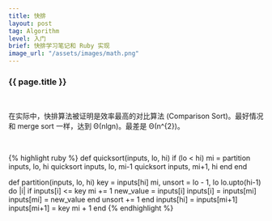 ```yaml
---
title: 快排
layout: post
tag: Algorithm
level: 入门
brief: 快排学习笔记和 Ruby 实现
image_url: "/assets/images/math.png"
---
```

<h3 class="graf--h3"> {{ page.title }}</h3>

<br />

在实际中，快排算法被证明是效率最高的对比算法 (Comparison Sort)。最好情况和 merge sort 一样，达到 Θ(nlgn)。最差是 Θ(n^{2})。

<br />

{% highlight ruby %}
def quicksort(inputs, lo, hi)
  if (lo < hi)
    mi = partition inputs, lo, hi
    quicksort inputs, lo, mi-1
    quicksort inputs, mi+1, hi
  end
end

def partition(inputs, lo, hi)
  key = inputs[hi]
  mi, unsort = lo - 1, lo
  lo.upto(hi-1) do |i|
    if inputs[i] <= key
      mi += 1
      new_value = inputs[i]
      inputs[i] = inputs[mi]
      inputs[mi] = new_value
    end
    unsort += 1
  end
  inputs[hi] = inputs[mi+1]
  inputs[mi+1] = key
  mi + 1
end
{% endhighlight %}

<!-- quicksort [1, 10, 27, 7, 8, 10, 34, 100, 3, 4, 88, 10, 22, 64, 15], 0, 14 -->


